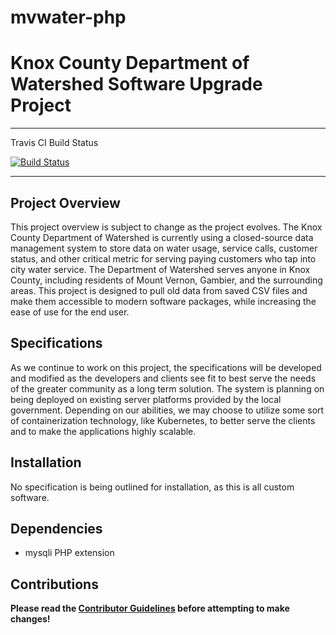 # mvwater-php
# Knox County Department of Watershed Software Upgrade Project

---

Travis CI Build Status

[![Build Status](https://travis-ci.org/mvwater/mvwater-php.svg?branch=master)](https://travis-ci.org/mvwater/mvwater-php)

---

## Project Overview

This project overview is subject to change as the project evolves.
The Knox County Department of Watershed is currently using a closed-source data management system to store data on water usage, service calls, customer status, and other critical metric for serving paying customers who tap into city water service. The Department of Watershed serves anyone in Knox County, including residents of Mount Vernon, Gambier, and the surrounding areas. This project is designed to pull old data from saved CSV files and make them accessible to modern software packages, while increasing the ease of use for the end user.

## Specifications

As we continue to work on this project, the specifications will be developed and modified as the developers and clients see fit to best serve the needs of the greater community as a long term solution. The system is planning on being deployed on existing server platforms provided by the local government. Depending on our abilities, we may choose to utilize some sort of containerization technology, like Kubernetes, to better serve the clients and to make the applications highly scalable.

## Installation

No specification is being outlined for installation, as this is all custom software.

## Dependencies

- mysqli PHP extension

## Contributions

**Please read the [Contributor Guidelines](https://github.com/mvwater/MountVernonWater/blob/master/CONTRIBUTING.md) before attempting to make changes!**
